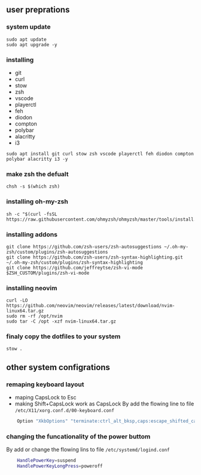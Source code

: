 ## user preprations

### system update
```
sudo apt update
sudo apt upgrade -y
```

### installing
- git
- curl
- stow
- zsh
- vscode
- playerctl
- feh
- diodon
- compton
- polybar
- alacritty
- i3
```
sudo apt install git curl stow zsh vscode playerctl feh diodon compton polybar alacritty i3 -y
```

### make zsh the defualt
```
chsh -s $(which zsh)
```

### installing oh-my-zsh
```
sh -c "$(curl -fsSL https://raw.githubusercontent.com/ohmyzsh/ohmyzsh/master/tools/install.sh)"
```

### installing addons
```
git clone https://github.com/zsh-users/zsh-autosuggestions ~/.oh-my-zsh/custom/plugins/zsh-autosuggestions
git clone https://github.com/zsh-users/zsh-syntax-highlighting.git ~/.oh-my-zsh/custom/plugins/zsh-syntax-highlighting
git clone https://github.com/jeffreytse/zsh-vi-mode $ZSH_CUSTOM/plugins/zsh-vi-mode
```

### installing neovim
```
curl -LO https://github.com/neovim/neovim/releases/latest/download/nvim-linux64.tar.gz
sudo rm -rf /opt/nvim
sudo tar -C /opt -xzf nvim-linux64.tar.gz
```

### finaly copy the dotfiles to your system
```
stow .
```

## other system configrations

### remaping keyboard layout
- maping CapsLock to Esc
- making Shift+CapsLock work as CapsLock
By add the flowing line to file `/etc/X11/xorg.conf.d/00-keyboard.conf`
```bash
    Option "XkbOptions" "terminate:ctrl_alt_bksp,caps:escape_shifted_capslock"
```
### changing the funcationality of the power buttom
By add or change the flowing lins to file `/etc/systemd/logind.conf`
```bash
    HandlePowerKey=suspend
    HandlePowerKeyLongPress=poweroff   
```
